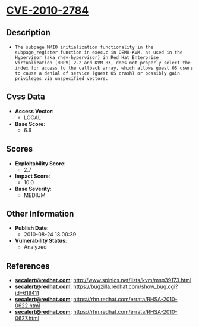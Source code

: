 
# [CVE-2010-2784](https://cve.mitre.org/cgi-bin/cvename.cgi?name=CVE-2010-2784)

## Description

- `The subpage MMIO initialization functionality in the subpage_register function in exec.c in QEMU-KVM, as used in the Hypervisor (aka rhev-hypervisor) in Red Hat Enterprise Virtualization (RHEV) 2.2 and KVM 83, does not properly select the index for access to the callback array, which allows guest OS users to cause a denial of service (guest OS crash) or possibly gain privileges via unspecified vectors.`

## Cvss Data

- **Access Vector**:
  - LOCAL
- **Base Score**:
  - 6.6

## Scores

- **Exploitability Score**:
  - 2.7
- **Impact Score**:
  - 10.0
- **Base Severity**:
  - MEDIUM

## Other Information

- **Publish Date**:
  - 2010-08-24 18:00:39
- **Vulnerability Status**:
  - Analyzed

## References

- **secalert@redhat.com**: http://www.spinics.net/lists/kvm/msg39173.html
- **secalert@redhat.com**: https://bugzilla.redhat.com/show_bug.cgi?id=619411
- **secalert@redhat.com**: https://rhn.redhat.com/errata/RHSA-2010-0622.html
- **secalert@redhat.com**: https://rhn.redhat.com/errata/RHSA-2010-0627.html
